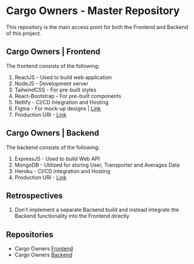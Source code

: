 # Cargo Owners - Master Repository

This repository is the main access point for both the Frontend and Backend of this project.

## Cargo Owners | Frontend

The frontend consists of the following:

1. ReactJS - Used to build web application
2. NodeJS - Development server
3. TailwindCSS - For pre-built styles
4. React-Bootstrap - For pre-built components
5. Netlify - CI/CD Integration and Hosting
6. Figma - For mock-up designs | [Link](https://www.figma.com/community/file/1042466647808574080/Cargo-Owners)
7. Production URI - [Link](https://cargo-owners-fe.netlify.app/)

## Cargo Owners | Backend

The backend consists of the following:

1. ExpressJS - Used to build Web API
2. MongoDB - Utilized for storing User, Transporter and Averages Data
3. Heroku - CI/CD Integration and Hosting
4. Production URI - [Link](https://cargo-owners-api.herokuapp.com/)

## Retrospectives

1. Don't implement a separate Backend build and instead integrate the Backend functionality into the Frontend directly

## Repositories

* Cargo Owners [Frontend](https://github.com/krampus-nuggets/cargo-owners-fe)
* Cargo Owners [Backend](https://github.com/krampus-nuggets/cargo-owners-be)